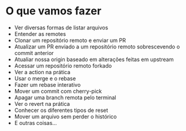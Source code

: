 # O que vamos fazer

* Ver diversas formas de listar arquivos
* Entender as remotes
* Clonar um repositório remoto e enviar um PR
* Atualizar um PR enviado a um repositório remoto sobrescevendo o commit anterior
* Atualiar nossa origin baseado em alterações feitas em upstream
* Acessar um repositório remoto forkado
* Ver a action na prática
* Usar o merge e o rebase
* Fazer um rebase interativo
* Mover um commit com cherry-pick
* Apagar uma branch remota pelo terminal
* Ver o revert na prática
* Conhecer os diferentes tipos de reset
* Mover um arquivo sem perder o histórico
* E outras coisas...